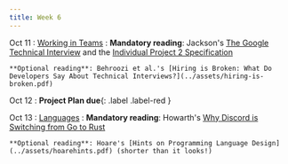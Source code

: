 ```yaml
---
title: Week 6
---
```


Oct 11
: [Working in Teams](../assets/lecture-06-teams.pdf)
  : **Mandatory reading**: Jackson's [The Google Technical Interview](../assets/googleinterview.pdf) and the [Individual Project 2 Specification](../projects/ip2.html)
  
    **Optional reading**: Behroozi et al.'s [Hiring is Broken: What Do Developers Say About Technical Interviews?](../assets/hiring-is-broken.pdf)

Oct 12
 : **Project Plan due**{: .label .label-red } 

Oct 13
: [Languages](../assets/lecture-12-languages.pdf)
  : **Mandatory reading**: Howarth's [Why Discord is Switching from Go to Rust](https://discord.com/blog/why-discord-is-switching-from-go-to-rust)

    **Optional reading**: Hoare's [Hints on Programming Language Design](../assets/hoarehints.pdf) (shorter than it looks!)

